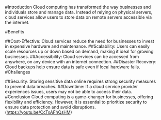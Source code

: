 #Introduction
Cloud computing has transformed the way businesses and individuals store and manage data. Instead of relying on physical servers, cloud services allow users to store data on remote servers accessible via the internet.

#Benefits

##Cost-Effective: Cloud services reduce the need for businesses to invest in expensive hardware and maintenance.
##Scalability: Users can easily scale resources up or down based on demand, making it ideal for growing businesses.
##Accessibility: Cloud services can be accessed from anywhere, on any device with an internet connection.
##Disaster Recovery: Cloud backups help ensure data is safe even if local hardware fails.
#Challenges

##Security: Storing sensitive data online requires strong security measures to prevent data breaches.
##Downtime: If a cloud service provider experiences issues, users may not be able to access their data.
#Conclusion
Cloud computing is a game-changer for businesses, offering flexibility and efficiency. However, it is essential to prioritize security to ensure data protection and avoid disruptions.
(https://youtu.be/CcTxAFhQsHM)
